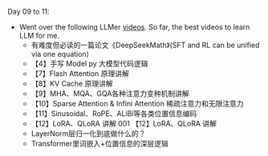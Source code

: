 Day 09 to 11:

- Went over the following LLMer [videos](https://www.youtube.com/@LLMer_2025/videos). So far, the best videos to learn LLM for me.
  - 有难度但必读的一篇论文《DeepSeekMath》(SFT and RL can be unified via one equation)
  - 【4】手写 Model py 大模型代码逻辑
  - 【7】Flash Attention 原理讲解
  - 【8】KV Cache 原理讲解
  - 【9】MHA、MQA、GQA各种注意力变种机制讲解
  - 【10】Sparse Attention & Infini Attention 稀疏注意力和无限注意力
  - 【11】Sinusoidal、RoPE、ALiBi等各类位置信息编码
  - 【12】LoRA、QLoRA 讲解 001 【12】LoRA、QLoRA 讲解 
  - LayerNorm层归一化到底做什么的？
  - Transformer里词嵌入+位置信息的深层逻辑
